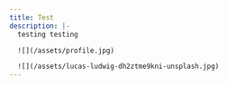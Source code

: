 ```yaml
---
title: Test
description: |-
  testing testing

  ![](/assets/profile.jpg)

  ![](/assets/lucas-ludwig-dh2ztme9kni-unsplash.jpg)
---
```

